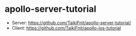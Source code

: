 # apollo-server-tutorial
* Server: https://github.com/TaikiFnit/apollo-server-tutorial/
* Client: https://github.com/TaikiFnit/apollo-ios-tutorial
